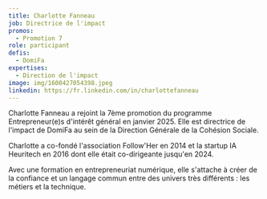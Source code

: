 ```yaml
---
title: Charlotte Fanneau
job: Directrice de l'impact
promos:
  - Promotion 7
role: participant
defis:
  - DomiFa
expertises:
  - Direction de l'impact
image: img/1600427054398.jpeg
linkedin: https://fr.linkedin.com/in/charlottefanneau
---
```

Charlotte Fanneau a rejoint la 7ème promotion du programme Entrepreneur(e)s d'intérêt général en janvier 2025. Elle est directrice de l'impact de DomiFa au sein de la Direction Générale de la Cohésion Sociale.

Charlotte a co-fondé l'association Follow'Her en 2014 et la startup IA Heuritech en 2016 dont elle était co-dirigeante jusqu'en 2024. 

Avec une formation en entrepreneuriat numérique, elle s'attache à créer de la confiance et un langage commun entre des univers très différents : les métiers et la technique.
